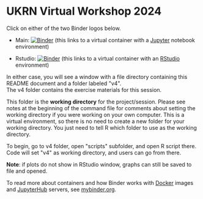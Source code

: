 # UKRN Virtual Workshop 2024

Click on either of the two Binder logos below.

- Main: [![Binder](https://mybinder.org/badge_logo.svg)](https://mybinder.org/v2/gh/mattcingram/UKRN_virtual_workshop_2024/main) (this links to a virtual container with a [Jupyter](https://jupyter.org/) notebook environment)

- Rstudio: [![Binder](https://mybinder.org/badge_logo.svg)](https://mybinder.org/v2/gh/mattcingram/UKRN_virtual_workshop_2024/main?urlpath=rstudio) (this links to a virtual container with an [RStudio](https://posit.co/products/open-source/rstudio/) environment)

In either case, you will see a window with a file directory containing this README document and a folder labeled "v4".  
The v4 folder contains the exercise materials for this session.  

This folder is the __working directory__ for the project/session. Please see notes at the beginning of the command file for comments about setting the working directory if you were working on your own computer.
This is a virtual environment, so there is no need to create a new folder for your working directory. You just need to tell R which folder to use as the working directory.

To begin, go to v4 folder, open "scripts" subfolder, and open R script there. Code will set "v4" as working directory, and users can go from there.  

__Note__: if plots do not show in RStudio window, graphs can still be saved to file and opened.
  
To read more about containers and how Binder works with [Docker](https://docker.com/) images and [JupyterHub](https://jupyter.org/hub) servers, see [mybinder.org](https://mybinder.org).

